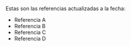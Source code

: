 Estas son las referencias actualizadas a la fecha:
* Referencia A
* Referencia B
* Referencia C
* Referencia D
